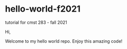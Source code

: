 # hello-world-f2021
tutorial for cmst 283 - fall 2021

Hi,

Welcome to my hello world repo. Enjoy this amazing code!
